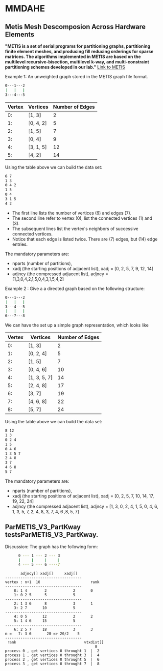 # MMDAHE
## Metis Mesh Descomposion Across Hardware Elements

**"METIS is a set of serial programs for partitioning graphs, partitioning finite element meshes, and producing fill reducing orderings for sparse matrices. The algorithms implemented in METIS are based on the multilevel recursive-bisection, multilevel k-way, and multi-constraint partitioning schemes developed in our lab."** [Link to METIS](http://glaros.dtc.umn.edu/gkhome/metis/metis/overview)

Example 1: An unweighted graph stored in the METIS graph file format.

```sh
0---1---2
|   |   |
3---4---5
```

| Vertex |  Vertices   | Number of Edges  |  
| ------ |   ------    |     ------       |
|  0:    |   [1, 3]    |      2           |
|  1:    |   [0, 4, 2] |      5           |
|  2:    |   [1, 5]    |      7           |
|  3:    |   [0, 4]    |      9           |
|  4:    |   [3, 1, 5] |      12          |
|  5:    |   [4, 2]    |      14          |  

Using the table above we can build the data set: 
```sh
6 7
1 3
0 4 2
1 5
0 4
3 1 5
4 2
```
- The first line lists  the number of vertices (6) and edges (7).
- The second line refer to vertex (0), list the connected vertices (1) and (3).
- The subsequent lines list the vertex's neighbors of successive connected vertices.
- Notice that each edge is listed twice. There are (7) edges, but (14) edge entries.

The mandatory parameters are:
- nparts (number of partitions), 
- xadj (the starting positions of adjacent list), 
  xadj = [0, 2, 5, 7, 9, 12, 14]
- adjncy (the compressed adjacent list), 
  adjncy = [1,3,0,4,2,1,5,0,4,3,1,5,4,2]

Example 2 : Give a a directed graph based on the following structure:
```sh
0---1---2
|   |   |
3---4---5
|   |   |
6---7---8
```
We can have the set up a simple graph representation, which looks like

| Vertex |  Vertices   | Number of Edges  |  
| ------ |   ------    |     ------       |
  0:     | [1, 3]      |     2            |
| 1:     | [0, 2, 4]   |     5            |
| 2:     | [1, 5]      |     7            |
| 3:     | [0, 4, 6]   |     10           |
| 4:     | [1, 3, 5, 7]|     14           |
| 5:     | [2, 4, 8]   |     17           |
| 6:     | [3, 7]      |     19           |
| 7:     | [4, 6, 8]   |     22           |
| 8:     | [5, 7]      |     24           |
Using the table above we can build the data set:
```sh
8 12
1 3
0 2 4
1 5
0 4 6
1 3 5 7
2 4 8
3 7
4 6 8
5 7
```
The mandatory parameters are:
- nparts (number of partitions), 
- xadj (the starting positions of adjacent list), 
  xadj = [0, 2, 5, 7, 10, 14, 17, 19, 22, 24]
- adjncy (the compressed adjacent list), 
  adjncy = [1, 3, 0, 2, 4, 1, 5, 0, 4, 6, 1, 3, 5, 7, 2, 4, 8, 3, 7, 4, 6 ,8, 5, 7]
    
## ParMETIS_V3_PartKway testsParMETIS_V3_PartKway.
Discussion: The graph has the following form:
```sh
      0 --- 1 --- 2 --- 3
      |     |     |     |
      4 --- 5 --- 6 ----7
  ```
  ```
         adjncy[] xadj[]     xadj[]    
-----------------------------------       
vertex : n+1  10                       rank
-----------------------------------
      0: 1 4        2            2       0
      1: 0 2 5      5            5
-----------------------------------      
      2: 1 3 6      8            3       1
      3: 2 7       10            5
-----------------------------------       
      4: 0 5       12            2       2
      5: 1 4 6     15            5      
-----------------------------------       
      6: 2 5 7     18            3       3
n =   7: 3 6       20 => 20/2    5
-----------------------------------  
   rank                               vtxdist[]
                                           0  
 process 0 , get vertices 0 throught 1  |  2
 process 1 , get vertices 0 throught 3  |  4
 process 2 , get vertices 0 throught 5  |  6
 process 3 , get vertices 0 throught 7  |  8
 ```
 
  
